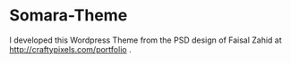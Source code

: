 # Somara-Theme
I developed this Wordpress Theme from the PSD design of Faisal Zahid at http://craftypixels.com/portfolio .
